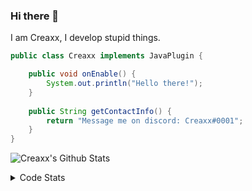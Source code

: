 ### Hi there 👋

I am Creaxx, I develop stupid things. 

```java
public class Creaxx implements JavaPlugin {

    public void onEnable() {
        System.out.println("Hello there!");
    }
    
    public String getContactInfo() {
        return "Message me on discord: Creaxx#0001";
    }
}
```

![Creaxx's Github Stats](https://github-readme-stats.vercel.app/api?username=CreaxxOG&show_icons=true&theme=dark&count_private=true)

<details>
  <summary>Code Stats</summary>

<!--START_SECTION:waka-->
![Code Time](http://img.shields.io/badge/Code%20Time-1%2C277%20hrs%2055%20mins-blue)

![Lines of code](https://img.shields.io/badge/From%20Hello%20World%20I%27ve%20Written-512.3%20thousand%20lines%20of%20code-blue)

**🐱 My GitHub Data** 

> 📦 66.3 kB Used in GitHub's Storage 
 > 
> 🏆 1,572 Contributions in the Year 2023
 > 
> 🚫 Not Opted to Hire
 > 
> 📜 4 Public Repositories 
 > 
> 🔑 2 Private Repositories 
 > 
**I'm a Night 🦉** 

```text
🌞 Morning                280 commits         ██░░░░░░░░░░░░░░░░░░░░░░░   07.05 % 
🌆 Daytime                1698 commits        ███████████░░░░░░░░░░░░░░   42.78 % 
🌃 Evening                1930 commits        ████████████░░░░░░░░░░░░░   48.63 % 
🌙 Night                  61 commits          ░░░░░░░░░░░░░░░░░░░░░░░░░   01.54 % 
```
📅 **I'm Most Productive on Saturday** 

```text
Monday                   474 commits         ███░░░░░░░░░░░░░░░░░░░░░░   11.94 % 
Tuesday                  561 commits         ████░░░░░░░░░░░░░░░░░░░░░   14.13 % 
Wednesday                592 commits         ████░░░░░░░░░░░░░░░░░░░░░   14.92 % 
Thursday                 618 commits         ████░░░░░░░░░░░░░░░░░░░░░   15.57 % 
Friday                   375 commits         ██░░░░░░░░░░░░░░░░░░░░░░░   09.45 % 
Saturday                 731 commits         █████░░░░░░░░░░░░░░░░░░░░   18.42 % 
Sunday                   618 commits         ████░░░░░░░░░░░░░░░░░░░░░   15.57 % 
```


📊 **This Week I Spent My Time On** 

```text
💬 Programming Languages: 
Java                     6 hrs 42 mins       ███████████████████████░░   92.40 % 
YAML                     17 mins             █░░░░░░░░░░░░░░░░░░░░░░░░   03.95 % 
Kotlin                   15 mins             █░░░░░░░░░░░░░░░░░░░░░░░░   03.59 % 
XML                      0 secs              ░░░░░░░░░░░░░░░░░░░░░░░░░   00.05 % 
Markdown                 0 secs              ░░░░░░░░░░░░░░░░░░░░░░░░░   00.00 % 

🔥 Editors: 
IntelliJ                 7 hrs 15 mins       █████████████████████████   100.00 % 
```

**I Mostly Code in Java** 

```text
Java                     55 repos            ████████████████████░░░░░   79.71 % 
Kotlin                   8 repos             ███░░░░░░░░░░░░░░░░░░░░░░   11.59 % 
TypeScript               3 repos             █░░░░░░░░░░░░░░░░░░░░░░░░   04.35 % 
CSS                      2 repos             █░░░░░░░░░░░░░░░░░░░░░░░░   02.90 % 
EJS                      1 repo              ░░░░░░░░░░░░░░░░░░░░░░░░░   01.45 % 
```




 Last Updated on 30/05/2023 06:23:48 UTC
<!--END_SECTION:waka-->
</details>

